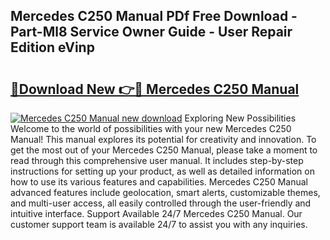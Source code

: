 ## Mercedes C250 Manual PDf Free Download - Part-Ml8 Service Owner Guide - User Repair Edition eVinp

# <h2><a href="http://cf19238.oget.top/?id=Mercedes+C250+Manual">🔗Download New 👉🔴 Mercedes C250 Manual</a></h2>

[![Mercedes C250 Manual new download](https://i.imgur.com/5g1atiW.png)](http://cf19238.oget.top/?id=Mercedes+C250+Manual)
Exploring New Possibilities Welcome to the world of possibilities with your new Mercedes C250 Manual! This manual explores its potential for creativity and innovation. To get the most out of your Mercedes C250 Manual, please take a moment to read through this comprehensive user manual. It includes step-by-step instructions for setting up your product, as well as detailed information on how to use its various features and capabilities. Mercedes C250 Manual advanced features include geolocation, smart alerts, customizable themes, and multi-user access, all easily controlled through the user-friendly and intuitive interface. Support Available 24/7 Mercedes C250 Manual. Our customer support team is available 24/7 to assist you with any inquiries.
